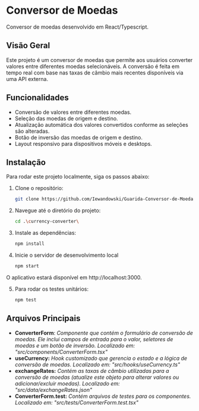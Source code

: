 # Conversor de Moedas

Conversor de moedas desenvolvido em React/Typescript.

## Visão Geral

Este projeto é um conversor de moedas que permite aos usuários converter valores entre diferentes moedas selecionáveis. A conversão é feita em tempo real com base nas taxas de câmbio mais recentes disponíveis via uma API externa.

## Funcionalidades

- Conversão de valores entre diferentes moedas.
- Seleção das moedas de origem e destino.
- Atualização automática dos valores convertidos conforme as seleções são alteradas.
- Botão de inversão das moedas de origem e destino.
- Layout responsivo para dispositivos móveis e desktops.

## Instalação

Para rodar este projeto localmente, siga os passos abaixo:
1. Clone o repositório:

   ```bash
   git clone https://github.com/Iewandowski/Guarida-Conversor-de-Moeda.git
2. Navegue até o diretório do projeto:

   ```bash
   cd .\currency-converter\

3. Instale as dependências:
   ```bash
   npm install

4. Inicie o servidor de desenvolvimento local
   ```bash
   npm start
O aplicativo estará disponível em http://localhost:3000.

5. Para rodar os testes unitários:
   ```bash
   npm test

## Arquivos Principais
- **ConverterForm**: *Componente que contém o formulário de conversão de moedas. Ele inclui campos de entrada para o valor, seletores de moedas e um botão de inversão. Localizado em: "src/components/ConverterForm.tsx"*
- **useCurrency:** *Hook customizado que gerencia o estado e a lógica de conversão de moedas. Localizado em: "src/hooks/useCurrency.ts"*
- **exchangeRates:** *Contém as taxas de câmbio utilizadas para a conversão de moedas (atualize este objeto para alterar valores ou adicionar/excluir moedas). Localizado em: "src/data/exchangeRates.json"*
- **ConverterForm.test:** *Contém arquivos de testes para os componentes. Localizado em: "src/tests/ConverterForm.test.tsx"*

